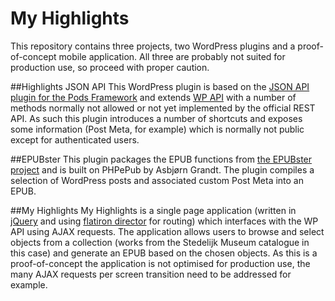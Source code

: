 My Highlights
=============

This repository contains three projects, two WordPress plugins and a proof-of-concept mobile application. All three are probably not suited for production use, so proceed with proper caution.

##Highlights JSON API
This WordPress plugin is based on the [JSON API plugin for the Pods Framework](https://github.com/pods-framework/pods-json-api) and extends [WP API](https://github.com/WP-API/WP-API) with a number of methods normally not allowed or not yet implemented by the official REST API. As such this plugin introduces a number of shortcuts and exposes some information (Post Meta, for example) which is normally not public except for authenticated users.

##EPUBster
This plugin packages the EPUB functions from [the EPUBster project](https://github.com/DigitalPublishingToolkit/epubster) and is built on PHPePub by Asbjørn Grandt. The plugin compiles a selection of WordPress posts and associated custom Post Meta into an EPUB.

##My Highlights
My Highlights is a single page application (written in [jQuery](http://jquery.com) and using [flatiron director](https://github.com/flatiron/director) for routing) which interfaces with the WP API using AJAX requests. The application allows users to browse and select objects from a collection (works from the Stedelijk Museum catalogue in this case) and generate an EPUB based on the chosen objects. As this is a proof-of-concept the application is not optimised for production use, the many AJAX requests per screen transition need to be addressed for example.